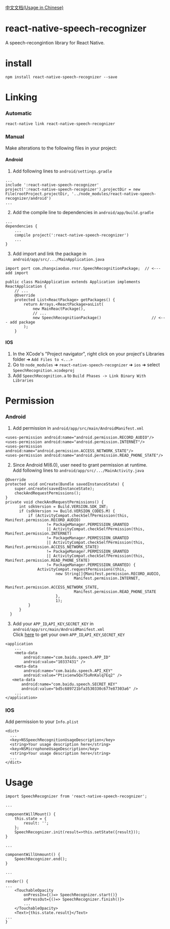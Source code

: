 <a href="https://github.com/Mrzhangxiaoduo/react-native-speech-recognizer/blob/master/README-CN.md">中文文档(Usage in Chinese)</a>
# react-native-speech-recognizer
A speech-recongintion library for React Native.
# install
```
npm install react-native-speech-recognizer --save
```
# Linking
### Automatic  
```
react-native link react-native-speech-recognizer
```
### Manual  
  Make alterations to the following files in your project:
#### Android

1. Add following lines to `android/settings.gradle`
```
...
include ':react-native-speech-recognizer'
project(':react-native-speech-recognizer').projectDir = new File(rootProject.projectDir, '../node_modules/react-native-speech-recognizer/android')
...
```
2. Add the compile line to dependencies in `android/app/build.gradle`
```
...
dependencies {
    ...
    compile project(':react-native-speech-recognizer')
    ...
}
```
3. Add import and link the package in `android/app/src/.../MainApplication.java`
```
import port com.zhangxiaoduo.rnsr.SpeechRecognitionPackage;  // <--- add import

public class MainApplication extends Application implements ReactApplication {
    // ...
    @Override
    protected List<ReactPackage> getPackages() {
        return Arrays.<ReactPackage>asList(
            new MainReactPackage(),
            // ...
            new SpeechRecognitionPackage()                      // <--- add package
        );
    }
```
#### IOS
1. In the XCode's "Project navigator", right click on your project's Libraries folder ➜ `Add Files to <...>`
2. Go to `node_modules` ➜ `react-native-speech-recognizer` ➜ `ios` ➜ select `SpeechRecognition.xcodeproj`
3. Add `SpeechRecognition.a` to `Build Phases -> Link Binary With Libraries`
# Permission
### Android
1. Add permission in `android/app/src/main/AndroidManifest.xml`
```
<uses-permission android:name="android.permission.RECORD_AUDIO"/>
<uses-permission android:name="android.permission.INTERNET"/>
<uses-permission android:name="android.permission.ACCESS_NETWORK_STATE"/>
<uses-permission android:name="android.permission.READ_PHONE_STATE"/>
```
2. Since Android M(6.0), user need to grant permission at runtime.  
Add following lines to `android/app/src/.../MainActivity.java`
```
@Override
protected void onCreate(Bundle savedInstanceState) {
    super.onCreate(savedInstanceState);
    checkAndRequestPermissions();
}
private void checkAndRequestPermissions() {
      int sdkVersion = Build.VERSION.SDK_INT;
      if (sdkVersion >= Build.VERSION_CODES.M) {
          if (ActivityCompat.checkSelfPermission(this, Manifest.permission.RECORD_AUDIO)
                  != PackageManager.PERMISSION_GRANTED
                  || ActivityCompat.checkSelfPermission(this, Manifest.permission.INTERNET)
                  != PackageManager.PERMISSION_GRANTED
                  || ActivityCompat.checkSelfPermission(this, Manifest.permission.ACCESS_NETWORK_STATE)
                  != PackageManager.PERMISSION_GRANTED
                  || ActivityCompat.checkSelfPermission(this, Manifest.permission.READ_PHONE_STATE)
                  != PackageManager.PERMISSION_GRANTED) {
              ActivityCompat.requestPermissions(this,
                      new String[]{Manifest.permission.RECORD_AUDIO,
                              Manifest.permission.INTERNET,
                              Manifest.permission.ACCESS_NETWORK_STATE,
                              Manifest.permission.READ_PHONE_STATE
                      },
                      1);
          }
      }
  }
```
3. Add your `APP_ID`,`API_KEY`,`SECRET_KEY` in `android/app/src/main/AndroidManifest.xml`  
Click <a href="http://yuyin.baidu.com/">here</a> to get your own `APP_ID`,`API_KEY`,`SECRET_KEY`
```
<application
    ...
    <meta-data
        android:name="com.baidu.speech.APP_ID"
        android:value="10337431" />
    <meta-data
        android:name="com.baidu.speech.API_KEY"
        android:value="Ptivienw5Qx75uRnKalq7Eq2" />
   <meta-data
       android:name="com.baidu.speech.SECRET_KEY"
       android:value="bd5c689721bfa3530330c677e87303a6" />
    ...
</application>
```
### IOS
Add permission to your `Info.plist`
```
<dict>
  ...
  <key>NSSpeechRecognitionUsageDescription</key>
  <string>Your usage description here</string>
  <key>NSMicrophoneUsageDescription</key>
  <string>Your usage description here</string>
  ...
</dict>
```
# Usage
```
import SpeechRecognizer from 'react-native-speech-recognizer';

...

componentWillMount() {
    this.state = {
        result: '';
    };
    SpeechRecognizer.init(result=>this.setState({result}));
}

...

componentWillUnmount() {
    SpeechRecognizer.end();
}

...

render() {
...
    <TouchableOpacity 
        onPressIn={()=> SpeechRecognizer.start()} 
        onPressOut={()=> SpeechRecognizer.finish()}>
        ...
    </TouchableOpacity>
    <Text>{this.state.result}</Text>
...
}
```
